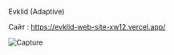 Evklid (Adaptive)

Сайт : https://evklid-web-site-xw12.vercel.app/


![Capture](https://github.com/KayChicken/Evklid-WebSite/assets/105989236/3dea6fba-aa76-46fe-be39-cb893d9a12b4)
